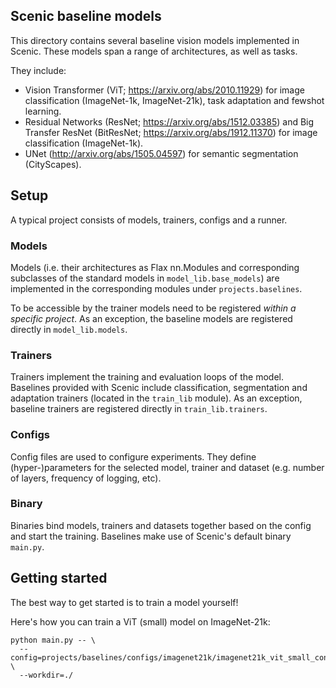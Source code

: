 ## Scenic baseline models
This directory contains several baseline vision models implemented in Scenic.
These models span a range of architectures, as well as tasks.

They include:

 * Vision Transformer (ViT; https://arxiv.org/abs/2010.11929) for image
  classification (ImageNet-1k, ImageNet-21k), task adaptation and fewshot
  learning.
 * Residual Networks (ResNet; https://arxiv.org/abs/1512.03385) and Big Transfer
  ResNet (BitResNet; https://arxiv.org/abs/1912.11370) for image classification
  (ImageNet-1k).
 * UNet (http://arxiv.org/abs/1505.04597) for semantic segmentation (CityScapes).


## Setup
A typical project consists of models, trainers, configs and a runner.

### Models
Models (i.e. their architectures as Flax nn.Modules and corresponding subclasses
of the standard models in `model_lib.base_models`) are implemented in the
corresponding modules under `projects.baselines`.

To be accessible by the trainer models need to be registered *within a specific
project*. As an exception, the baseline models are registered directly in
`model_lib.models`.

### Trainers
Trainers implement the training and evaluation loops of the model. Baselines
provided with Scenic include classification, segmentation and adaptation
trainers (located in the `train_lib` module). As an exception, baseline trainers
are registered directly in `train_lib.trainers`.

### Configs
Config files are used to configure experiments. They define (hyper-)parameters
for the selected model, trainer and dataset (e.g. number of layers, frequency of
logging, etc).

### Binary
Binaries bind models, trainers and datasets together based on the config and
start the training. Baselines make use of Scenic's default binary `main.py`.

## Getting started
The best way to get started is to train a model yourself!

Here's how you can train a ViT (small) model on ImageNet-21k:

```
python main.py -- \
  --config=projects/baselines/configs/imagenet21k/imagenet21k_vit_small_config.py \
  --workdir=./
```

